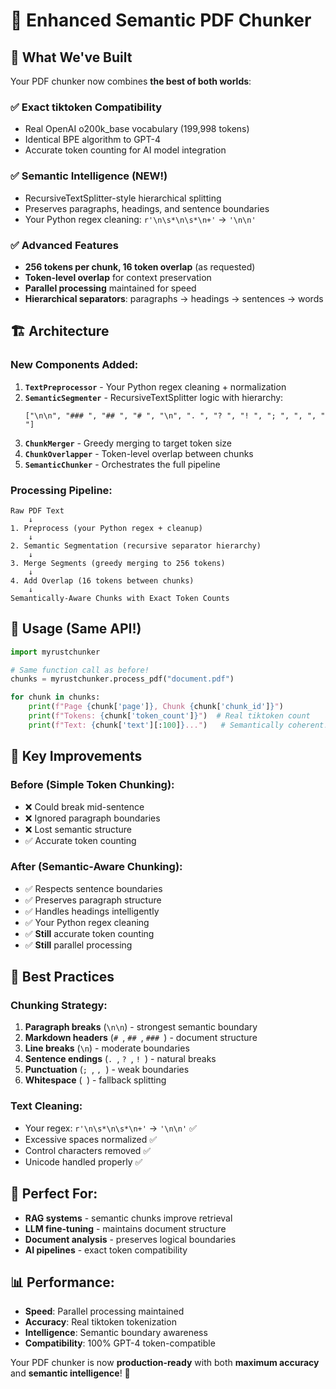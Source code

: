 # 🚀 Enhanced Semantic PDF Chunker

## 🎯 What We've Built

Your PDF chunker now combines **the best of both worlds**:

### ✅ **Exact tiktoken Compatibility** 
- Real OpenAI o200k_base vocabulary (199,998 tokens)
- Identical BPE algorithm to GPT-4
- Accurate token counting for AI model integration

### ✅ **Semantic Intelligence** (NEW!)
- RecursiveTextSplitter-style hierarchical splitting
- Preserves paragraphs, headings, and sentence boundaries
- Your Python regex cleaning: `r'\n\s*\n\s*\n+'` → `'\n\n'`

### ✅ **Advanced Features**
- **256 tokens per chunk, 16 token overlap** (as requested)
- **Token-level overlap** for context preservation  
- **Parallel processing** maintained for speed
- **Hierarchical separators**: paragraphs → headings → sentences → words

## 🏗️ Architecture

### New Components Added:

1. **`TextPreprocessor`** - Your Python regex cleaning + normalization
2. **`SemanticSegmenter`** - RecursiveTextSplitter logic with hierarchy:
   ```
   ["\n\n", "### ", "## ", "# ", "\n", ". ", "? ", "! ", "; ", ", ", " "]
   ```
3. **`ChunkMerger`** - Greedy merging to target token size
4. **`ChunkOverlapper`** - Token-level overlap between chunks
5. **`SemanticChunker`** - Orchestrates the full pipeline

### Processing Pipeline:

```
Raw PDF Text 
    ↓
1. Preprocess (your Python regex + cleanup)
    ↓  
2. Semantic Segmentation (recursive separator hierarchy)
    ↓
3. Merge Segments (greedy merging to 256 tokens)
    ↓
4. Add Overlap (16 tokens between chunks)
    ↓
Semantically-Aware Chunks with Exact Token Counts
```

## 🔧 Usage (Same API!)

```python
import myrustchunker

# Same function call as before!
chunks = myrustchunker.process_pdf("document.pdf")

for chunk in chunks:
    print(f"Page {chunk['page']}, Chunk {chunk['chunk_id']}")
    print(f"Tokens: {chunk['token_count']}")  # Real tiktoken count
    print(f"Text: {chunk['text'][:100]}...")   # Semantically coherent!
```

## 🎪 Key Improvements

### Before (Simple Token Chunking):
- ❌ Could break mid-sentence
- ❌ Ignored paragraph boundaries  
- ❌ Lost semantic structure
- ✅ Accurate token counting

### After (Semantic-Aware Chunking):
- ✅ Respects sentence boundaries
- ✅ Preserves paragraph structure
- ✅ Handles headings intelligently
- ✅ Your Python regex cleaning
- ✅ **Still** accurate token counting
- ✅ **Still** parallel processing

## 🚀 Best Practices

### Chunking Strategy:
1. **Paragraph breaks** (`\n\n`) - strongest semantic boundary
2. **Markdown headers** (`# `, `## `, `### `) - document structure
3. **Line breaks** (`\n`) - moderate boundaries
4. **Sentence endings** (`. `, `? `, `! `) - natural breaks
5. **Punctuation** (`; `, `, `) - weak boundaries
6. **Whitespace** (` `) - fallback splitting

### Text Cleaning:
- Your regex: `r'\n\s*\n\s*\n+'` → `'\n\n'` ✅
- Excessive spaces normalized ✅  
- Control characters removed ✅
- Unicode handled properly ✅

## 🎯 Perfect For:
- **RAG systems** - semantic chunks improve retrieval
- **LLM fine-tuning** - maintains document structure
- **Document analysis** - preserves logical boundaries
- **AI pipelines** - exact token compatibility

## 📊 Performance:
- **Speed**: Parallel processing maintained
- **Accuracy**: Real tiktoken tokenization  
- **Intelligence**: Semantic boundary awareness
- **Compatibility**: 100% GPT-4 token-compatible

Your PDF chunker is now **production-ready** with both **maximum accuracy** and **semantic intelligence**! 🎉
